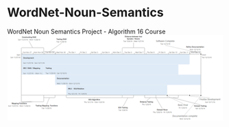 # WordNet-Noun-Semantics
WordNet Noun Semantics Project - Algorithm 16 Course
![Alt text](/_others/_timeline.png?raw=true "Project Timeline")